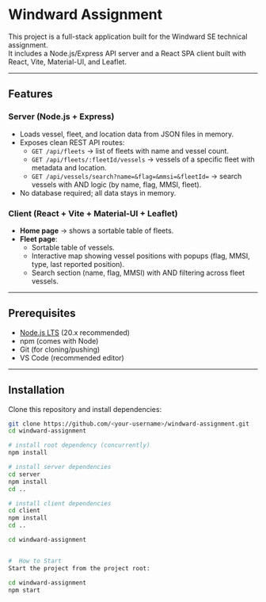 # Windward Assignment

This project is a full-stack application built for the Windward SE technical assignment.  
It includes a Node.js/Express API server and a React SPA client built with React, Vite, Material-UI, and Leaflet.

---

## Features

### Server (Node.js + Express)
- Loads vessel, fleet, and location data from JSON files in memory.  
- Exposes clean REST API routes:
  - `GET /api/fleets` → list of fleets with name and vessel count.  
  - `GET /api/fleets/:fleetId/vessels` → vessels of a specific fleet with metadata and location.  
  - `GET /api/vessels/search?name=&flag=&mmsi=&fleetId=` → search vessels with AND logic (by name, flag, MMSI, fleet).  
- No database required; all data stays in memory.  

### Client (React + Vite + Material-UI + Leaflet)
- **Home page** → shows a sortable table of fleets.  
- **Fleet page**:
  - Sortable table of vessels.  
  - Interactive map showing vessel positions with popups (flag, MMSI, type, last reported position).  
  - Search section (name, flag, MMSI) with AND filtering across fleet vessels.  

---

## Prerequisites
- [Node.js LTS](https://nodejs.org/) (20.x recommended)  
- npm (comes with Node)  
- Git (for cloning/pushing)  
- VS Code (recommended editor)  

---

## Installation

Clone this repository and install dependencies:

```bash
git clone https://github.com/<your-username>/windward-assignment.git
cd windward-assignment

# install root dependency (concurrently)
npm install

# install server dependencies
cd server
npm install
cd ..

# install client dependencies
cd client
npm install
cd ..

cd windward-assignment


#  How to Start
Start the project from the project root:

cd windward-assignment
npm start




